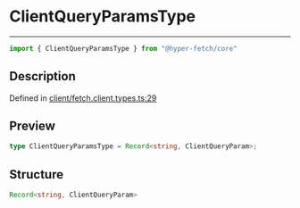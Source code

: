 

# ClientQueryParamsType

<div class="api-docs__separator">

---

</div><div class="api-docs__import">

```ts
import { ClientQueryParamsType } from "@hyper-fetch/core"
```

</div><div class="api-docs__section">

## Description

</div><div class="api-docs__description"><span class="api-docs__do-not-parse">



</span></div><p class="api-docs__definition">

Defined in [client/fetch.client.types.ts:29](https://github.com/BetterTyped/hyper-fetch/blob/3fe127e9/packages/core/src/client/fetch.client.types.ts#L29)

</p><div class="api-docs__section">

## Preview

</div><div class="api-docs__preview type single">

```ts
type ClientQueryParamsType = Record<string, ClientQueryParam>;
```

</div><div class="api-docs__section">

## Structure

</div><div class="api-docs__returns">

```ts
Record<string, ClientQueryParam>
```

</div>